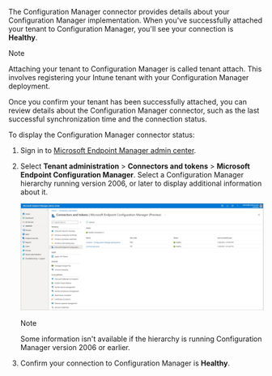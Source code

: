 The Configuration Manager connector provides details about your Configuration Manager implementation. When you've successfully attached your tenant to Configuration Manager, you'll see your connection is **Healthy**.

> [!NOTE]
> Attaching your tenant to Configuration Manager is called tenant attach. This involves registering your Intune tenant with your Configuration Manager deployment.

Once you confirm your tenant has been successfully attached, you can review details about the Configuration Manager connector, such as the last successful synchronization time and the connection status.

To display the Configuration Manager connector status:

1. Sign in to [Microsoft Endpoint Manager admin center](https://go.microsoft.com/fwlink/?linkid=2109431).
2. Select **Tenant administration** > **Connectors and tokens** > **Microsoft Endpoint Configuration Manager**. Select a Configuration Manager hierarchy running version 2006, or later to display additional information about it.
   
   [ ![Display the Configuration Manager connector status](../media/set-up-co-management-02.png) ](../media/set-up-co-management-02.png#lightbox)

   > [!NOTE]
   > Some information isn't available if the hierarchy is running Configuration Manager version 2006 or earlier.

3. Confirm your connection to Configuration Manager is **Healthy**.